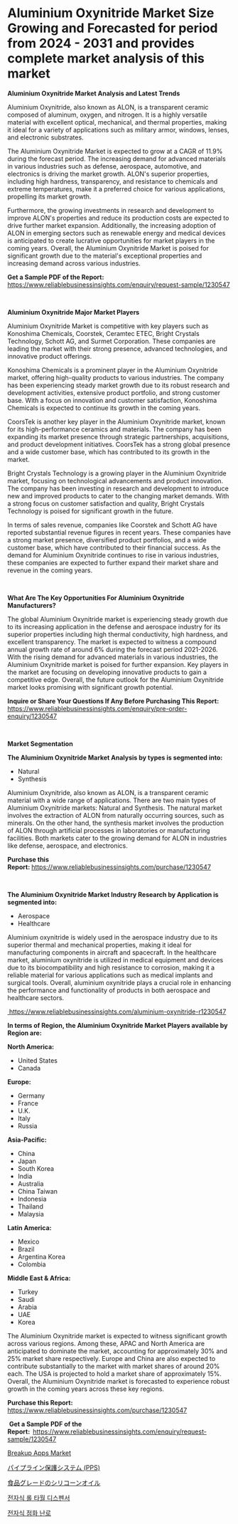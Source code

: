 <p><h1>Aluminium Oxynitride Market Size Growing and Forecasted for period from 2024 - 2031 and provides complete market analysis of this market</h1></p><p><strong>Aluminium Oxynitride Market Analysis and Latest Trends</strong></p>
<p><p>Aluminium Oxynitride, also known as ALON, is a transparent ceramic composed of aluminum, oxygen, and nitrogen. It is a highly versatile material with excellent optical, mechanical, and thermal properties, making it ideal for a variety of applications such as military armor, windows, lenses, and electronic substrates.</p><p>The Aluminium Oxynitride Market is expected to grow at a CAGR of 11.9% during the forecast period. The increasing demand for advanced materials in various industries such as defense, aerospace, automotive, and electronics is driving the market growth. ALON's superior properties, including high hardness, transparency, and resistance to chemicals and extreme temperatures, make it a preferred choice for various applications, propelling its market growth.</p><p>Furthermore, the growing investments in research and development to improve ALON's properties and reduce its production costs are expected to drive further market expansion. Additionally, the increasing adoption of ALON in emerging sectors such as renewable energy and medical devices is anticipated to create lucrative opportunities for market players in the coming years. Overall, the Aluminium Oxynitride Market is poised for significant growth due to the material's exceptional properties and increasing demand across various industries.</p></p>
<p><strong>Get a Sample PDF of the Report:&nbsp;</strong> <a href="https://www.reliablebusinessinsights.com/enquiry/request-sample/1230547">https://www.reliablebusinessinsights.com/enquiry/request-sample/1230547</a></p>
<p>&nbsp;</p>
<p><strong>Aluminium Oxynitride Major Market Players</strong></p>
<p><p>Aluminium Oxynitride Market is competitive with key players such as Konoshima Chemicals, Coorstek, Ceramtec ETEC, Bright Crystals Technology, Schott AG, and Surmet Corporation. These companies are leading the market with their strong presence, advanced technologies, and innovative product offerings.</p><p>Konoshima Chemicals is a prominent player in the Aluminium Oxynitride market, offering high-quality products to various industries. The company has been experiencing steady market growth due to its robust research and development activities, extensive product portfolio, and strong customer base. With a focus on innovation and customer satisfaction, Konoshima Chemicals is expected to continue its growth in the coming years.</p><p>CoorsTek is another key player in the Aluminium Oxynitride market, known for its high-performance ceramics and materials. The company has been expanding its market presence through strategic partnerships, acquisitions, and product development initiatives. CoorsTek has a strong global presence and a wide customer base, which has contributed to its growth in the market.</p><p>Bright Crystals Technology is a growing player in the Aluminium Oxynitride market, focusing on technological advancements and product innovation. The company has been investing in research and development to introduce new and improved products to cater to the changing market demands. With a strong focus on customer satisfaction and quality, Bright Crystals Technology is poised for significant growth in the future.</p><p>In terms of sales revenue, companies like Coorstek and Schott AG have reported substantial revenue figures in recent years. These companies have a strong market presence, diversified product portfolios, and a wide customer base, which have contributed to their financial success. As the demand for Aluminium Oxynitride continues to rise in various industries, these companies are expected to further expand their market share and revenue in the coming years.</p></p>
<p>&nbsp;</p>
<p><strong>What Are The Key Opportunities For Aluminium Oxynitride Manufacturers?</strong></p>
<p><p>The global Aluminium Oxynitride market is experiencing steady growth due to its increasing application in the defense and aerospace industry for its superior properties including high thermal conductivity, high hardness, and excellent transparency. The market is expected to witness a compound annual growth rate of around 6% during the forecast period 2021-2026. With the rising demand for advanced materials in various industries, the Aluminium Oxynitride market is poised for further expansion. Key players in the market are focusing on developing innovative products to gain a competitive edge. Overall, the future outlook for the Aluminium Oxynitride market looks promising with significant growth potential.</p></p>
<p><strong>Inquire or Share Your Questions If Any Before Purchasing This Report:</strong> <a href="https://www.reliablebusinessinsights.com/enquiry/pre-order-enquiry/1230547">https://www.reliablebusinessinsights.com/enquiry/pre-order-enquiry/1230547</a></p>
<p>&nbsp;</p>
<p><strong>Market Segmentation</strong></p>
<p><strong>The Aluminium Oxynitride Market Analysis by types is segmented into:</strong></p>
<p><ul><li>Natural</li><li>Synthesis</li></ul></p>
<p><p>Aluminium Oxynitride, also known as ALON, is a transparent ceramic material with a wide range of applications. There are two main types of Aluminium Oxynitride markets: Natural and Synthesis. The natural market involves the extraction of ALON from naturally occurring sources, such as minerals. On the other hand, the synthesis market involves the production of ALON through artificial processes in laboratories or manufacturing facilities. Both markets cater to the growing demand for ALON in industries like defense, aerospace, and electronics.</p></p>
<p><strong>Purchase this Report:&nbsp;</strong><a href="https://www.reliablebusinessinsights.com/purchase/1230547">https://www.reliablebusinessinsights.com/purchase/1230547</a></p>
<p>&nbsp;</p>
<p><strong>The Aluminium Oxynitride Market Industry Research by Application is segmented into:</strong></p>
<p><ul><li>Aerospace</li><li>Healthcare</li></ul></p>
<p><p>Aluminium oxynitride is widely used in the aerospace industry due to its superior thermal and mechanical properties, making it ideal for manufacturing components in aircraft and spacecraft. In the healthcare market, aluminium oxynitride is utilized in medical equipment and devices due to its biocompatibility and high resistance to corrosion, making it a reliable material for various applications such as medical implants and surgical tools. Overall, aluminium oxynitride plays a crucial role in enhancing the performance and functionality of products in both aerospace and healthcare sectors.</p></p>
<p><a href="https://www.reliablebusinessinsights.com/aluminium-oxynitride-r1230547">&nbsp;https://www.reliablebusinessinsights.com/aluminium-oxynitride-r1230547</a></p>
<p><strong>In terms of Region, the Aluminium Oxynitride Market Players available by Region are:</strong></p>
<p>
    <p> <strong> North America: </strong>
        <ul>
            <li>United States</li>
            <li>Canada</li>
        </ul>
        </p> 
    <p> <strong> Europe: </strong>
        <ul>
            <li>Germany</li>
            <li>France</li>
            <li>U.K.</li>
            <li>Italy</li>
            <li>Russia</li>
        </ul>
        </p> 
    <p> <strong> Asia-Pacific: </strong>
        <ul>
            <li>China</li>
            <li>Japan</li>
            <li>South Korea</li>
            <li>India</li>
            <li>Australia</li>
            <li>China Taiwan</li>
            <li>Indonesia</li>
            <li>Thailand</li>
            <li>Malaysia</li>
        </ul>
        </p> 
    <p> <strong> Latin America: </strong>
        <ul>
            <li>Mexico</li>
            <li>Brazil</li>
            <li>Argentina Korea</li>
            <li>Colombia</li>
        </ul>
        </p> 
    <p> <strong> Middle East & Africa: </strong>
        <ul>
            <li>Turkey</li>
            <li>Saudi</li>
            <li>Arabia</li>
            <li>UAE</li>
            <li>Korea</li>
        </ul>
    </p>
    </p>
<p><p>The Aluminium Oxynitride market is expected to witness significant growth across various regions. Among these, APAC and North America are anticipated to dominate the market, accounting for approximately 30% and 25% market share respectively. Europe and China are also expected to contribute substantially to the market with market shares of around 20% each. The USA is projected to hold a market share of approximately 15%. Overall, the Aluminium Oxynitride market is forecasted to experience robust growth in the coming years across these key regions.</p></p>
<p><strong>Purchase this Report: </strong><a href="https://www.reliablebusinessinsights.com/purchase/1230547">https://www.reliablebusinessinsights.com/purchase/1230547</a></p>
<p>&nbsp;<strong>Get a Sample PDF of the Report:&nbsp;&nbsp;</strong><a href="https://www.reliablebusinessinsights.com/enquiry/request-sample/1230547">https://www.reliablebusinessinsights.com/enquiry/request-sample/1230547</a></p>
<p><strong></strong></p>
<p><p><a href="https://github.com/fiixsa/Market-Research-Report-List-3/blob/main/breakup-apps-market.md">Breakup Apps Market</a></p><p><a href="https://github.com/DwightHuels1/Market-Research-Report-List-2/blob/main/106333290322.md">パイプライン保護システム (PPS)</a></p><p><a href="https://github.com/JanickJohns/Market-Research-Report-List-1/blob/main/140729590323.md">食品グレードのシリコーンオイル</a></p><p><a href="https://github.com/rrmadityapu/Market-Research-Report-List-1/blob/main/7892448129133.md">전자식 롤 타월 디스펜서</a></p><p><a href="https://github.com/vanessagrant665567/Market-Research-Report-List-1/blob/main/5746980129132.md">전자식 점화 난로</a></p></p>